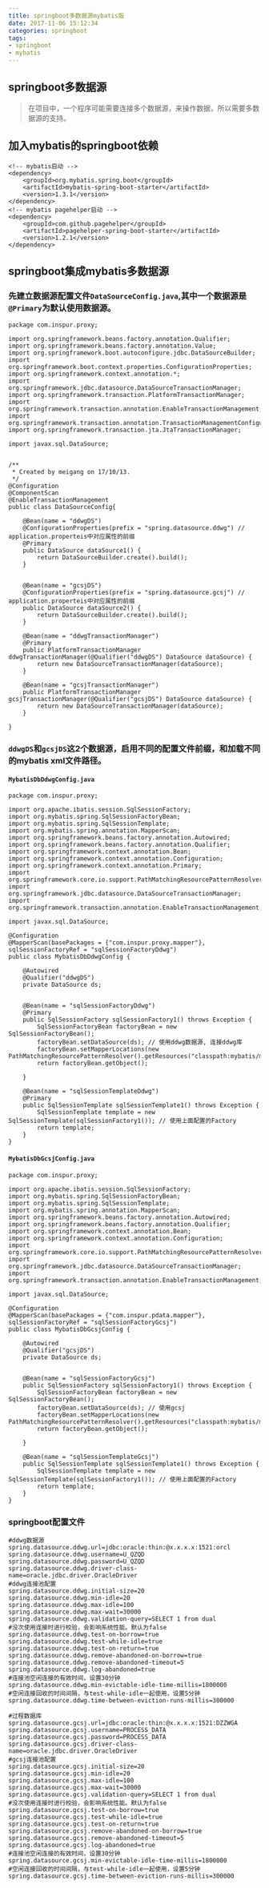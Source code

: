 ```yaml
---
title: springboot多数据源mybatis版
date: 2017-11-06 15:12:34
categories: springboot
tags:
- springboot
- mybatis
---
```


## springboot多数据源
> 在项目中，一个程序可能需要连接多个数据源，来操作数据，所以需要多数据源的支持。

## 加入mybatis的springboot依赖

	
	<!-- mybatis启动 -->
	<dependency>
		<groupId>org.mybatis.spring.boot</groupId>
		<artifactId>mybatis-spring-boot-starter</artifactId>
		<version>1.3.1</version>
	</dependency>
	<!-- mybatis pagehelper启动 -->
	<dependency>
		<groupId>com.github.pagehelper</groupId>
		<artifactId>pagehelper-spring-boot-starter</artifactId>
		<version>1.2.1</version>
	</dependency>

## springboot集成mybatis多数据源
### 先建立数据源配置文件`DataSourceConfig.java`,其中一个数据源是`@Primary`为默认使用数据源。

	
	package com.inspur.proxy;

	import org.springframework.beans.factory.annotation.Qualifier;
	import org.springframework.beans.factory.annotation.Value;
	import org.springframework.boot.autoconfigure.jdbc.DataSourceBuilder;
	import org.springframework.boot.context.properties.ConfigurationProperties;
	import org.springframework.context.annotation.*;
	import org.springframework.jdbc.datasource.DataSourceTransactionManager;
	import org.springframework.transaction.PlatformTransactionManager;
	import org.springframework.transaction.annotation.EnableTransactionManagement;
	import org.springframework.transaction.annotation.TransactionManagementConfigurer;
	import org.springframework.transaction.jta.JtaTransactionManager;

	import javax.sql.DataSource;


	/**
	 * Created by meigang on 17/10/13.
	 */
	@Configuration
	@ComponentScan
	@EnableTransactionManagement
	public class DataSourceConfig{

	    @Bean(name = "ddwgDS")
	    @ConfigurationProperties(prefix = "spring.datasource.ddwg") // application.properteis中对应属性的前缀
	    @Primary
	    public DataSource dataSource1() {
	        return DataSourceBuilder.create().build();
	    }


	    @Bean(name = "gcsjDS")
	    @ConfigurationProperties(prefix = "spring.datasource.gcsj") // application.properteis中对应属性的前缀
	    public DataSource dataSource2() {
	        return DataSourceBuilder.create().build();
	    }

	    @Bean(name = "ddwgTransactionManager")
	    @Primary
	    public PlatformTransactionManager ddwgTransactionManager(@Qualifier("ddwgDS") DataSource dataSource) {
	        return new DataSourceTransactionManager(dataSource);
	    }

	    @Bean(name = "gcsjTransactionManager")
	    public PlatformTransactionManager gcsjTransactionManager(@Qualifier("gcsjDS") DataSource dataSource) {
	        return new DataSourceTransactionManager(dataSource);
	    }

	}

### `ddwgDS`和`gcsjDS`这2个数据源，启用不同的配置文件前缀，和加载不同的mybatis xml文件路径。
#### `MybatisDbDdwgConfig.java`

	package com.inspur.proxy;

	import org.apache.ibatis.session.SqlSessionFactory;
	import org.mybatis.spring.SqlSessionFactoryBean;
	import org.mybatis.spring.SqlSessionTemplate;
	import org.mybatis.spring.annotation.MapperScan;
	import org.springframework.beans.factory.annotation.Autowired;
	import org.springframework.beans.factory.annotation.Qualifier;
	import org.springframework.context.annotation.Bean;
	import org.springframework.context.annotation.Configuration;
	import org.springframework.context.annotation.Primary;
	import org.springframework.core.io.support.PathMatchingResourcePatternResolver;
	import org.springframework.jdbc.datasource.DataSourceTransactionManager;
	import org.springframework.transaction.annotation.EnableTransactionManagement;

	import javax.sql.DataSource;

	@Configuration
	@MapperScan(basePackages = {"com.inspur.proxy.mapper"}, sqlSessionFactoryRef = "sqlSessionFactoryDdwg")
	public class MybatisDbDdwgConfig {

	    @Autowired
	    @Qualifier("ddwgDS")
	    private DataSource ds;


	    @Bean(name = "sqlSessionFactoryDdwg")
	    @Primary
	    public SqlSessionFactory sqlSessionFactory1() throws Exception {
	        SqlSessionFactoryBean factoryBean = new SqlSessionFactoryBean();
	        factoryBean.setDataSource(ds); // 使用ddwg数据源, 连接ddwg库
	        factoryBean.setMapperLocations(new PathMatchingResourcePatternResolver().getResources("classpath:mybatis/mapper/ddwg/*.xml"));
	        return factoryBean.getObject();

	    }

	    @Bean(name = "sqlSessionTemplateDdwg")
	    @Primary
	    public SqlSessionTemplate sqlSessionTemplate1() throws Exception {
	        SqlSessionTemplate template = new SqlSessionTemplate(sqlSessionFactory1()); // 使用上面配置的Factory
	        return template;
	    }
	}

#### `MybatisDbGcsjConfig.java`


	package com.inspur.proxy;

	import org.apache.ibatis.session.SqlSessionFactory;
	import org.mybatis.spring.SqlSessionFactoryBean;
	import org.mybatis.spring.SqlSessionTemplate;
	import org.mybatis.spring.annotation.MapperScan;
	import org.springframework.beans.factory.annotation.Autowired;
	import org.springframework.beans.factory.annotation.Qualifier;
	import org.springframework.context.annotation.Bean;
	import org.springframework.context.annotation.Configuration;
	import org.springframework.core.io.support.PathMatchingResourcePatternResolver;
	import org.springframework.jdbc.datasource.DataSourceTransactionManager;
	import org.springframework.transaction.annotation.EnableTransactionManagement;

	import javax.sql.DataSource;

	@Configuration
	@MapperScan(basePackages = {"com.inspur.pdata.mapper"}, sqlSessionFactoryRef = "sqlSessionFactoryGcsj")
	public class MybatisDbGcsjConfig {

	    @Autowired
	    @Qualifier("gcsjDS")
	    private DataSource ds;


	    @Bean(name = "sqlSessionFactoryGcsj")
	    public SqlSessionFactory sqlSessionFactory1() throws Exception {
	        SqlSessionFactoryBean factoryBean = new SqlSessionFactoryBean();
	        factoryBean.setDataSource(ds); // 使用gcsj
	        factoryBean.setMapperLocations(new PathMatchingResourcePatternResolver().getResources("classpath:mybatis/mapper/gcsj/*.xml"));
	        return factoryBean.getObject();

	    }

	    @Bean(name = "sqlSessionTemplateGcsj")
	    public SqlSessionTemplate sqlSessionTemplate1() throws Exception {
	        SqlSessionTemplate template = new SqlSessionTemplate(sqlSessionFactory1()); // 使用上面配置的Factory
	        return template;
	    }
	}

### springboot配置文件


	
	#ddwg数据源
	spring.datasource.ddwg.url=jdbc:oracle:thin:@x.x.x.x:1521:orcl
	spring.datasource.ddwg.username=U_QZQD
	spring.datasource.ddwg.password=U_QZQD
	spring.datasource.ddwg.driver-class-name=oracle.jdbc.driver.OracleDriver
	#ddwg连接池配置
	spring.datasource.ddwg.initial-size=20
	spring.datasource.ddwg.min-idle=20
	spring.datasource.ddwg.max-idle=100
	spring.datasource.ddwg.max-wait=30000
	spring.datasource.ddwg.validation-query=SELECT 1 from dual
	#没次使用连接时进行校验，会影响系统性能。默认为false
	spring.datasource.ddwg.test-on-borrow=true
	spring.datasource.ddwg.test-while-idle=true
	spring.datasource.ddwg.test-on-return=true
	spring.datasource.ddwg.remove-abandoned-on-borrow=true
	spring.datasource.ddwg.remove-abandoned-timeout=5
	spring.datasource.ddwg.log-abandoned=true
	#连接池空闲连接的有效时间，设置30分钟
	spring.datasource.ddwg.min-evictable-idle-time-millis=1800000
	#空闲连接回收的时间间隔，与test-while-idle一起使用，设置5分钟
	spring.datasource.ddwg.time-between-eviction-runs-millis=300000

	#过程数据库
	spring.datasource.gcsj.url=jdbc:oracle:thin:@x.x.x.x:1521:DZZWGA
	spring.datasource.gcsj.username=PROCESS_DATA
	spring.datasource.gcsj.password=PROCESS_DATA
	spring.datasource.gcsj.driver-class-name=oracle.jdbc.driver.OracleDriver
	#gcsj连接池配置
	spring.datasource.gcsj.initial-size=20
	spring.datasource.gcsj.min-idle=20
	spring.datasource.gcsj.max-idle=100
	spring.datasource.gcsj.max-wait=30000
	spring.datasource.gcsj.validation-query=SELECT 1 from dual
	#没次使用连接时进行校验，会影响系统性能。默认为false
	spring.datasource.gcsj.test-on-borrow=true
	spring.datasource.gcsj.test-while-idle=true
	spring.datasource.gcsj.test-on-return=true
	spring.datasource.gcsj.remove-abandoned-on-borrow=true
	spring.datasource.gcsj.remove-abandoned-timeout=5
	spring.datasource.gcsj.log-abandoned=true
	#连接池空闲连接的有效时间，设置30分钟
	spring.datasource.gcsj.min-evictable-idle-time-millis=1800000
	#空闲连接回收的时间间隔，与test-while-idle一起使用，设置5分钟
	spring.datasource.gcsj.time-between-eviction-runs-millis=300000